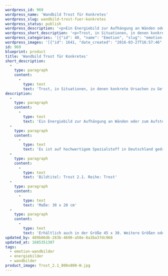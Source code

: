 ```yaml
---
wordpress_id: 969
wordpress_name: 'Wandbild Trost für Konkretes'
wordpress_slug: wandbild-trost-fuer-konkretes
wordpress_status: publish
wordpress_description: '<p>Ein Energiebild zur Aufhängung an Wänden oder zum Aufstellen im Raum mit einem aktivierbaren Informationsfeld zu: Trost - Freude - Zukunftsorientierung - "All-eins-sein": Trost finden in Situationen, in denen Gefühle von Traurigkeit oder Trauer so stark bzw. so umfassend erscheinen, dass man sich nicht auf einfache Weise selbst aufheitern kann. Kummer, der oftmals seine Ursache in konkreten Situationen, Gedanken oder Gefühlen hat.</p><p>Es ist auf hochwertigem Spezialstoff in Deutschland gedruckt und sorgfältig in Handarbeit auf Holzkeilrahmen aufgezogen. Laut Herstellerangaben ist der farbintensive Druck 70 Jahre lichtecht, waschbar und in einem umweltorientierten Verfahren hergestellt. Der Oberstoff ist mit einer Spezialbeschichtung unterfüttert, so dass, bei Aufhängung an der Wand, der rückseitige Holzrahmen auch bei hellen Farben unsichtbar ist.</p><p>Bildtitel: Trost 2.1. Reihe: Trost</p><p>Maße: 30 x 20 cm</p><p>Erhältlich auch in der Größe 45 x 30. Weitere Größen oder andere Seitenverhältnisse, sind bis 200 cm individuell für Sie innerhalb weniger Tage herstellbar. Bitte kontaktieren Sie uns hierfür unter <a href="mailto:info@elvedenverlag.de">info@elvedenverlag.de</a>.</p><p><a href="https://my.feenbaum.de/anwendung-energie-wandbilder/">Anwendungshinweise</a>      <a href="https://my.feenbaum.de/produktinformation-wandbilder/">Produktinformationen</a></p>'
wordpress_short_description: '<p>Trost, in Situationen, in denen konkrete Ursachen zu Gefühlen von Kummer, Traurigkeit oder Trauer geführt haben</p>'
wordpress_categories: '[{"id": 40, "name": "Emotion", "slug": "emotion-wandbilder"}, {"id": 22, "name": "Energiebilder", "slug": "energiebilder"}, {"id": 24, "name": "Wandbilder", "slug": "wandbilder"}]'
wordpress_images: '[{"id": 1641, "date_created": "2016-03-27T16:57:46", "date_created_gmt": "2016-03-27T12:57:46", "date_modified": "2016-03-27T16:57:46", "date_modified_gmt": "2016-03-27T12:57:46", "src": "https://my.feenbaum.de/wp-content/uploads/2016/03/Trost_2.1_800x800-W.jpg", "name": "Trost_2.1_800x800-W", "alt": ""}]'
id: 969
blueprint: product
title: 'Wandbild Trost für Konkretes'
short_description:
  -
    type: paragraph
    content:
      -
        type: text
        text: 'Trost, in Situationen, in denen konkrete Ursachen zu Gefühlen von Kummer, Traurigkeit oder Trauer geführt haben'
description:
  -
    type: paragraph
    content:
      -
        type: text
        text: 'Ein Energiebild zur Aufhängung an Wänden oder zum Aufstellen im Raum mit einem aktivierbaren Informationsfeld zu: Trost - Freude - Zukunftsorientierung - "All-eins-sein": Trost finden in Situationen, in denen Gefühle von Traurigkeit oder Trauer so stark bzw. so umfassend erscheinen, dass man sich nicht auf einfache Weise selbst aufheitern kann. Kummer, der oftmals seine Ursache in konkreten Situationen, Gedanken oder Gefühlen hat.'
  -
    type: paragraph
    content:
      -
        type: text
        text: 'Es ist auf hochwertigem Spezialstoff in Deutschland gedruckt und sorgfältig in Handarbeit auf Holzkeilrahmen aufgezogen. Laut Herstellerangaben ist der farbintensive Druck 70 Jahre lichtecht, waschbar und in einem umweltorientierten Verfahren hergestellt. Der Oberstoff ist mit einer Spezialbeschichtung unterfüttert, so dass, bei Aufhängung an der Wand, der rückseitige Holzrahmen auch bei hellen Farben unsichtbar ist.'
  -
    type: paragraph
    content:
      -
        type: text
        text: 'Bildtitel: Trost 2.1. Reihe: Trost'
  -
    type: paragraph
    content:
      -
        type: text
        text: 'Maße: 30 x 20 cm'
  -
    type: paragraph
    content:
      -
        type: text
        text: 'Erhältlich auch in der Größe 45 x 30. Weitere Größen oder andere Seitenverhältnisse, sind bis 200 cm individuell für Sie innerhalb weniger Tage herstellbar. Bitte kontaktieren Sie uns hierfür unter info@elvedenverlag.de.'
updated_by: 489b06db-283b-4690-a50e-8a3ba37dc968
updated_at: 1685351307
tags:
  - emotion-wandbilder
  - energiebilder
  - wandbilder
product_image: Trost_2.1_800x800-W.jpg
---
```

